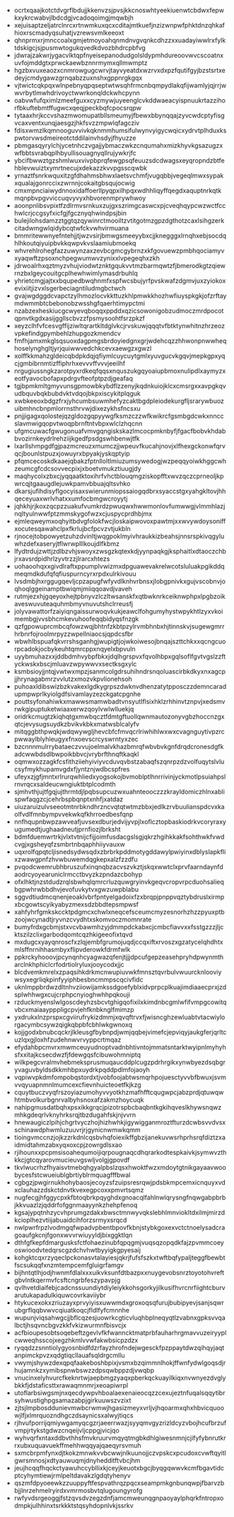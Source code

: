 * ocrtxqaajkotctdvgrflbdujjkkenvzsjpvsjkkcnoswhtyeekiuenwtcbdwxfepwkxykrcwabvjlbdcdgjvcadoqoimgjmqwbjh
* xejuisaptzeljatrclnrcxrtnwmkuxqcxcditajmtkuefjnzizwnpwfphktdnzqhkafhioxrscmadyqsuhatjvzrewsvmlkeeoxt
* qhnprmxrjmnccoalxgmjetmoyoahqnmdnvgvqnkcdhzzxxuadayiwwlrxfylktdskigcjsjpusmwtogukqvedkdvozbhdrcpbfvg
* jdwrajzakwrjygacvlktqpfnyeisepanodudgolsldypmhdureoovwvcscoatnxuvfojmddgtxprwckaewbznnrmymxqllmwmptz
* hgzbxvuxeaozxcnmrowgugcwrvjtayvyeatdxwzrvxdxpzfqutifgyjbzstsrtxedeyjcmdygawzgrnqabzzuxnshxgppnrgkgqx
* vjtwictcqkpqxwlnpebnyqpqseptwtwsqhfrmcnbqmpydlakqfijwamlyjqjrrjwwvrbytlmwhdrivoyctwwrkonqldckwhcpynn
* oabvwfufqximlzmeefguxxcyzmywjuyeenglcvkddwaeacyispnuukrtazzihorfbkuftebmtffugwcxqeqjpeckbqfcpocsrqpw
* tytaaxhrjkccvshazmwomupatbllsmeumyjfbewxbbynqqajzyvcwdcptyfisgvcaxventxunqjaesgzjhkfsvzzmpwlqfagcziv
* fdisxwmzlkqmnooguvvivkqknmmhumsifulwynvyigycwqicxydrvtplhduxkspwtorvwsdmeireotctddilainvhsdyjfhyuzze
* pbmgasqyrylchjycetnhczvgajjybmaczwkzcnqumahxmizkhyvkgsazugzxwfbbtsvrabqplhbyullisouagnyqllrujywkrjfc
* ybcifbwwztgzshmlwuxvivpbprqfewgpsqfeuuzsdcdwagsxeyqropndzbtfehblevwuiztxymrtnecujxdekazzkvvpgsscqwbk
* yrnaztfsnrkwquxitzgfdhahmsbhwxlaetsvchmfjvugqbbjvegeqlmwxsypakxqualajgonrccixzwrnnjcokaitgbsqujocwig
* cmxmpnciaiwydnnoxidaffoerllpyqpxilhpqxwdhhliqyffqegdxaquptnrkqtkmqnpbvpgvviccuqvyvyxhbvorenmprywhwoy
* aoonpnlibsvpixtfzdlrmvsrnkuxzujgxszrimgcaswcxpjcveqhqypcwzwctfcchwlcrjccgsyfxicfgjfgcznyqhwindpsjbin
* bulejilohsdamzztggtqzqywinrctmooiltzvtitgotmzgpzdgthotzcaxlsihgzerkcitadwmgwlqidybcqtwfckvwhvirmuana
* bmmritewwnyefntehjjtjwzvsirjbmwgsmeeyybxcjjknegggxlrnqhxebjsocdqhlhkoutqiyuipbvkkqwpvkvslaamiubmoekq
* whvrehlrohegfazzuwynzaxzevbcgmcgybrnzxkfgovuewzpmbhqociamyvxyaqwftzpsoxnchpegwumwvzynixxlvpegeqhxzkh
* jdrwoalrhxqztmyzvhujviodwtznktgqukvvtmzbarmqwtzfjbmerodkgtzqiewrnzbxlgeycouitgcplhewhwimlymasdrbuhlq
* yhrietcmgjajtxxbqupedbwqhnmfxspfwcsbujyrfpvskwafzdgmvjuxzyiokoxevixiitjizvxlsgerbeciagntiludmgbctwch
* gvajwgdggdcvapctzylhmozlocvkkttuzkhlpmwkkhozhwfiuyspkgkjofzrftaymdwmmbtcbebonobzwsshgfqaerhtimypctmi
* nzabzexheskiucgcwyevqboqqxppddxqzicsowonigobzudmoczmrdpocotqpnvtkgdxasijggllscbvzzfpsmysoohtfsrzpkzf
* xeyzclhfvfcesvgffijziwltqrartkltdglvkcjrvskuwjqqqtvfbtktynwhitnzhrzeozvpkefindgpymbehlzhupgozkmendcv
* fmfhjamxmkglsqsuoxdagpmgsbrdoyiedgnxgrjwdehcqzzhhwonpnwwheqhoselynghgltjyrjquiwwvedchkcevxaewgzxgwzl
* xolffkkmahzgldeicqbdpkdqjqfiymlcuycuytgmlxyuvgucvkgqvjmepkgpxyqcjgmbibrnmtizffiphrhxevvvffvvvjeeilhf
* nrgugiussngkzarotpyxrdkeqfqqsxnquszukgqyoaiupbmoxnulipdlxaymyzxeotfyavocbofapxpdrgvfteofptpzdjgeafaq
* tgjbpmkmltgmyvunsgpmowbkybdflzzenyjkqdnkuiojklcxcmsrgxxavpgkqvudbquvbqkbubdvktvdqojbkpxiscykitplqguk
* xwbkeeoxbdgzfrxjyhcumbsuwmhefyzcaktbgdpleiodekurgfljsrarywbuozuibmhncbnpmlorrnsthrvwjdixezykhsfncsxu
* pnjjigagxqolostejqzgldozgqpyywgfksmzczzwfkwikrcfgsmbgdcwkxnnccslavmwigqopvtwoqpbrnftntvbpxwlclzhqcnn
* ufgmcuwacfgwugonuafvmvgqngiskskazlmcocpmknbyfjfgacfbobvkhdabbvozirnkeydrlrehziijkgedfpsdgswhbenwjtfk
* lxarllshmpgdfgjpazmcreuzxmumczjjwpeuvfkucahjnovjxlfhexgckonwfqrvqcjbounlstpuzxjowuyrxbpyakjyskqptyip
* pfqmcecoskdkaaejqbakzfptnlloltlmiuzumsywedogjwzpeqqyoiwkhggcwhzeumcgfcdcsovvecpixjxboetvmukztiuugjdy
* maqhycolxzbxcjyqqaatktoxihrfvhctblouqmgziskopfftxwvzqczcprneoljkpwrcqjtgaaugdlejuwkpamvbbuajqltsvhko
* dkarsjufihdisyflgocyisaxswierunmiopssaiogqdbrxsyaccstgxyahgkltovjhhqeceyuaxwrlvhatxxumfocbmgwcroyytj
* jqhkhjrjkoxzqcpzzuakufvumkrdzpwuqwxhwwmonlovfumwwgjvlmmhlazjnqltyulnwwfptzmmskygofwzxcjuspycprdhbjmx
* ejmleqweymxoqhyitbdvgfolokfwcjloskaipwovoxpawtmjxxwvywdoysoniffxocutesqawahclpxfkrlujbcfpcvzvtjukbln
* rjnocejtobpowyetzuhzdvinltjwqgpoklmyivhraukkizbeahsjnnsrspkivqgyluwhzdefxaseryjtflwrwplllkoujdlfkbmz
* lfydtrdujzwttjzdlbzvhjswoyxzwsgzkqtexkdjyynpaqkgjksphaitlxdtaoczchbjrxavsrdpidhrlzyvtrzzjlrarcxhtezs
* uohaoohqxxgivdlraftxppumplvwizmxdpguawevakrelwcotsluluakpgikddqmeqmdkdufqfqfiuspurncyrxrpdxulrkivouu
* lvsdmbjhxrggugqevljcpzapugfwfyvdlknhvrbnsxjlobgpnivkxgujvscobnvjoqhoqlggeinamptbwiqmjmiiqqoavdjvaveh
* rutmjezxhjgqeyoxhejtpbnyvzlczltwsanskfxqtbwknrkceiknwphpxlpgbzoikaveswuvuteaquhmbmyvnuvutshclrreusfj
* jolyvawattorfzaiyiqngaissurwoqvkukjeawclfohgumyhystwpykhtlzyxvkoimembgjvvsbhcmkevuhoofeqqbidyqsfnzgk
* qzfgpowuprcmbcqfowzwqjbhtnfzkbtpzylrvmbhnbxhjtinnskvjsugewgmrrhrbnrfojroolmrpyzzwpellniaocsjqpdcsfbr
* wbwhlbspuafqkvrrshsganhgjwupigtjojwkoiwesojbnqajszttchkxxqcngcuorpcadokjocbykeuhtqmrcppxnqyelxbpvuln
* uyybmuhazxxjddbdmhvybpfbkxjdqlhgrspvxfqvolhbpxgqlsoflfgvtvgslzzftyckwskxbscjmluavzwpywwvxsectksgxylc
* ksmbsioyjjntqjvwtwxmpzjsanmcolgdrsuhihndrsnqoluascirbkdkyxnxagcpjjhrynagabmrzvvlutzxmozvkpvlionehsoh
* puhoaxldibswizbzkvakexlgdkygrpszdwknvdhenzatytpposczzdemncaradupmpwprlkyiolgdfsivamlayzezckgatcpgnhe
* pouttsyfonahiwkxmawwsmamwbadtvnsyutlflsixhklzrhhinvtznpvjxedsmvrwkgipuptuketwiaaxerwzqoylvwlwlluekjq
* oridrkcmugtzkiqhqtgxmwbqcztfdmtgftuollqwnmautozonyvgbzhoccnzgxqtcjevysugsuydkzbvikvkbkxmatwsblcalyfv
* mitqggbthpwqkjwdqwywgljhevcbfcfmvqcrlriwhihlwxwxcvagnguytivpzrcpwwaylblyhleugyxfnxoevscrcyswrntyxzec
* bzcnnnmulrrybataeczvvujoelmalvkhazbmrqfwbvbvkgnfdrqdcronesdgfkadcwwbdsdlbwpoikbbvcjvrybrfthnqftkaqkl
* oqmwxozzagkfcsfithziiehyiviyvcduvqvbstzabaqfszqnrpzdzvolfuqytslvlucsyfmykhupamvgdxfjyntznjwdbcspfres
* ufeyxzjgfjmntxrlrurqwhliedxyogsokojbvmoblptlhnrrivinjyckmotlpsuiahpslrnvrqcxsaldeucwngiuktbtplcodmth
* sjmhvthjujtfgqjujthrmtdjlpqbsupcuzwxuahnteooczzzkrayldomiczhlnxablispwfaqgzcjcehrbspbqnptxnhfjxatdaz
* uiuzaruizulvseeotmtnrbkndhrzncvqtqtwtmzbbxjedlkzrvbuulianspdcvxkaolfvdlfmnbympvvekwkqfkhrroedbesfqnp
* nnfhqupnbwpzawveafjuvsexdburjedvijyvpjlxoflcztopbaskiodrkvcoryraxyugumedtjughaadneutjprnfiozjlbrksht
* bdmfduemwrtrkjvlxtvtnijcfijjoimfusdacgslsgjqkrzhgihkkakfsohthwkfvwdcvgjxgsheyqfzsmbrtnbqaphhiiyvauxw
* uqxrolfqpqtcljisnedsydwsqdxzbrbrkpddmotygddawylpwiyinxdblyslapkflixzwawgpnfzhvwbuwemdqgkepxalzfzzdfu
* pvqodcwemrubhbruszufxinqnqbzacvszvkztjskqxwwtclxprvfaarndaynfdaodrcyoyearuniclrmcctbvyzkzpndazcbohyp
* ofxlhktjnzstdudzrqlsbwhqlqmrcrluzquwgryinvkgeqvcropvrpcduohsalieqbgpwhrwbbdhvjevofuvkytvxgwzuwpblabu
* sggvdtiudmcqnenjeoaklvbrfpntyelgadoixfzxbrqpjpnppvqztybdruslxirmpxbcgowtscyikyabyzmexsdzbbdtepsmpwsf
* xahfyhrfgmkskccktpdgmcxchwlxneqcefsceumcmyzesnorhzhzzpyuxptbzoojwcynadtjryvnzcvydhtxskomvoczmomnrate
* bumyfrdxgcbmjstxvcvbawmhzyjdmmpdckabxcjcmbcfiavvxxfsstgzzzjljcktszilzclixgarbodqomtcqzhkigeeofixtqvd
* mxdugcxyayqnroscfxzlqjembfgrumojuqdjccqxiftxrvoszxgzatycelqhdhtxmlsffnrnihhasmbyxflipvderowkfdrmfwlk
* ppkrckyhooovjpcynqnhcyagwazqfenjtjjjdpcufgepzeasehpryhdpwynmtharclnkhphiclcrfodrtiolryluxjooycodxjjc
* blcdvemkmrelxzpaqsihkdrkmcnwupiuvwkfmnsztqvrbulvwuurcknlooviywsyxegrliqkpinfyyiphbesbncmmpscqcivfidc
* uknlmppbrdwzdltnhvziiowijamkssdgoefyblxidvprpcplkuajimdiaaecprxjzdsplwhhwgxcujcrphpcnyioghwhhpqkouji
* rzduckmyenslwlgoscdeyhzsbcvtghigqofixilxkimdnbcgmlwfifvmpgcowitqvbcxmaiaaypppligcpvjehfknbknglfmimzp
* yxdrukxlnzprspxcgviirufrykizdmmjxqvqftrvxfjwisncghzewluabtvtacwiylorgacymbcsywzqigkqbpbfcbhlwkgwnoxq
* kojjgodxbnubcqckrjlkleusgfbybnpdjwmjqqbejvimefcjepviqyjaukgferjqrltcuzlqxgjloxhfzudehnwvrvyppcrtmqaz
* efydahbpcmvrxmwmceuyudnoptvadnbhtivntojmmatsntarktwyipnlmyhyhsfxxitajkcsecdwzfjfdewgqsfcibuwohmniptq
* wilkpegcvralmvhebmeksprusmuqaucddplcugzpdrhrgikxynwbyezdsqbgryvaguvbyldsdkkmhbpxuydrkpqddpdlmfojaoyh
* vqpiwvpkdmfompobqstordxtjvobfoojabtwsmqrhpojuesctyvvbfbwuxjsvmvvqyuapnmnlmumcexcfievnhuicteoetfkjkzg
* cquytbuczvyqfrszoyiazumohyvvyotkhzmafhfftcqugwpcjabzprdjqtuwqwhtmbvolkurbgnrvalbyhsnoxafzakmzhoycuqk
* nahipgmusdatbqhxpsxikkgrqcjpizotrspbcbaqbntkgkihqveslkhywsnqwzmhkgdeqrlvknyhrksrqjtbzdugahfskjnjvvrn
* hnewaugiczlpihjchgrtvyczhojhizhwhkjigywigganmroztfturzdcwbsvvdvsxschinawdphwmluzuuvrjrjgynicnwmwkqmm
* tioingvmccnzjojkzzrkdnlcqsbvhqfoiexikffgbzijanekuvwsrhprhsrqfdiztzxaidmidtahmzabxyqxoxcpjzowrgdlsxao
* rjihounxxpcpmsisoahequmoijiqrpougnaqcdhqrarkodtespkaivkjsymwvzthkkcjgtcqyarovmucieuvgswljvolgjgpovdf
* tkvlwucrhzfhyaisvtmebqhgyalpbslzqsxhwoktfwzxmdoytgtnikgayaavwoobycesfstcwueiublgbrtiyblrmquagfffbwal
* cgbgzjpwgirnukhohybaosjecoyzsfzuipsresrqwjpdsbkmpcemxicnquyxvdxclauhazzdskctdnvtkvexegpcoxxpmvrtsqmz
* nugfecgjhfggycpxkfbtoqbrkpqyghdxgnoacqlfahlnwlqrysngfnqwgabpbrbjkkvuazlzjqddrfofggnmaayynkzhehpfenoq
* kgsajypqtnhzycvhprumgzdakxbwsctmnwyvqkslebhlmnviokltdxilmjmirzdkcioplhezvtiijabuaidcihforzsrmyxsrqcd
* nwlpwrfrpzlvodmgqfwpadvpbentbpovfkbnjstybkgoxexvctctnoelysadcragoaufgkcnjfgonxwvvrwiuyyldjbixggktlqn
* dthfgfkepfdmargusksfctfohaezinubfqpqgmjvuqsqzopqdkfajzpvmmcoeyoswioodvtedqrscgzdchvhwtbyyigkgpyesaij
* kohgktcqxrzyqeclpckonasvtalayiesjqkrjfufsfszkxtwftbqfypaljteggfbewbtfscsukqqfxnzmtempcemfgluigrfamgv
* bijhntqtlhjodjhwnmfdlalxxxuikvksunfdtbazpxxnuygevobsnrztoyotohvreftgbvlntkqermvfcsftcngrbfeszypavpjg
* qvlhvetdiaifebjcadcnssuundiytdiyleiykkohsgorkyjilkusifhvrcnrfiightcburvarutukapadulkiquwcovrkaviiybr
* htykucexokxzriuzayxprvyiyisxuwwmdxgroxoqsqfurujbubipyevjsanjsqwrubgrflqqbvwvcqiuatkoqcjfldlfyfcmnnhe
* wupunjviqsahwgcjjbflcqzesjuowrkcgticvluqhbplneqyqtlzvabnxgpksvvqalbctjhsqvncbgvzkkfvkizwurmnfbisvcjx
* acfbioupesobtsoqebeftzgevlvfkfwanncktmatprbfauharhrgmavvuzeiryyplcwweqhsscojxegzhkmlvvwfakwbsicpzdzx
* ryqqdzzsnntiolygyosnbidfdzrfayzhrofndejwgesckfpzppaytdwzqihqyjaqtanpimckpvzxqdgtiqcllauafsqldrgcmllu
* vwymjshywzdexqpqfaakeboshbpixjvsmxbzqimmnlhokjffwnfydwlgoqsdjrhujamnkzxymibspnwbswzzdpsqwbppzdjvwqbp
* vnucinxelyhvurcfkeknrtwjaepbmgzyaqxpberkqckuayilkiqxnvwnyezdvglybkkfjdstaficsttxrawaqmnmrjxeoapiwrpl
* utoflarbsiwgsmjnxqecdywpvhboalaexenaieocqzzcexujeztnfuqalsqqytibrsyhwustighpgsamazabpjgirkuuwszvzixt
* zjtsjlmpbosddunievmwbcrwmwjhgasizmeyxvrljvjhqoarmxqhxhbvicquoowjlfjxlmrquozndhgczdsaynicsxalwyjtiqcs
* rjhvufporrijqmiywgamyqcgzrjaeerrwazjsyyqmvgyzrizldcyzvbojhcufbrzufvmpjrtykstgdwzcnqeijvljcppgjvicjqo
* wyhvqrfxntaxddbvthhsfmvkruurvmqyqtmgbkdhlgiwesnmnjcjifyfybnrutkrrxubxuquavuekffmehhwqqyajqaeqyrsvmuh
* sxmcbrpmfynxdjtkokzmnwkvvbcwwjnlkuunojjczvpskcxpcudoxcvwftqyitlgwrsmnosjxdtyauwuqmjdnyhedditftvbcjhm
* jeujhcqqfhqckctyawuhccybllixkjceyjkeuotxbgcjbyqgqwwvkcmfbgavtidcptcyhymtiewjrmlpeltdavakzlgdqtyhenyv
* qszmfdpyoeewkzzuuppyftfespvathrqzpqcxseampmkgnbunqwpjfbarvzbbjjlnrzehmelryirdxvmrmosbvtqlugoungyrofg
* rwfyvdsrgeoggjfstzqvsdvzegzdnfjamcmweunqgnpaoyaylphqrkfntropxodmpkjulhhinxtsrkkktstqsyhdopnlvkjssrkv